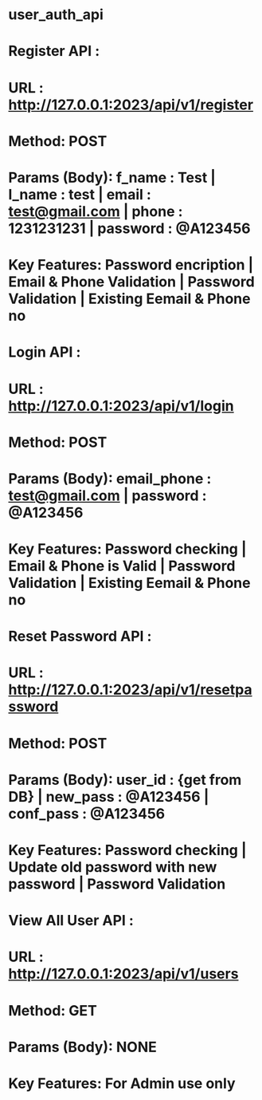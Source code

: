 # user_auth_api

# Register API :
# URL : http://127.0.0.1:2023/api/v1/register
# Method: POST
# Params (Body): f_name : Test | l_name : test | email : test@gmail.com | phone : 1231231231 | password : @A123456
# Key Features: Password encription | Email & Phone Validation | Password Validation | Existing Eemail & Phone no

# Login API :
# URL : http://127.0.0.1:2023/api/v1/login
# Method: POST
# Params (Body): email_phone : test@gmail.com | password : @A123456
# Key Features: Password checking | Email & Phone is Valid | Password Validation | Existing Eemail & Phone no

# Reset Password API :
# URL : http://127.0.0.1:2023/api/v1/resetpassword
# Method: POST
# Params (Body): user_id : {get from DB} | new_pass : @A123456 | conf_pass : @A123456
# Key Features: Password checking | Update old password with new password | Password Validation

# View All User API :
# URL : http://127.0.0.1:2023/api/v1/users
# Method: GET
# Params (Body): NONE
# Key Features: For Admin use only
